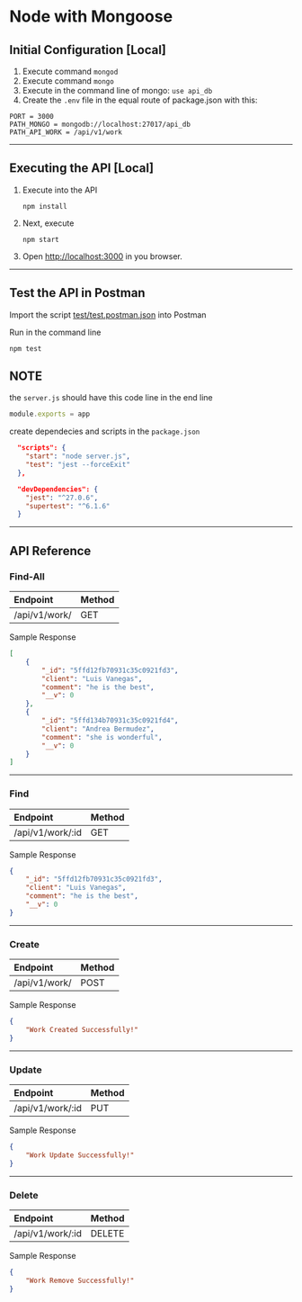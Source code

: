# Node with Mongoose

## Initial Configuration [Local]

1. Execute command `mongod`
2. Execute command `mongo`
3. Execute in the command line of mongo: `use api_db`
4. Create the `.env` file in the equal route of package.json with this:
```
PORT = 3000
PATH_MONGO = mongodb://localhost:27017/api_db
PATH_API_WORK = /api/v1/work
```
-----------------------
## Executing the API [Local]
1. Execute into the API
    ```
    npm install
    ```
2. Next, execute
    ```
    npm start
    ```
3. Open [http://localhost:3000](http://localhost:3000) in you browser.


------------------------
## Test the API in Postman

Import the script [test/test.postman.json](test/test.postman.json) into Postman


Run in the command line
```
npm test
```

## NOTE

the `server.js` should have this code line in the end line

```js
module.exports = app
```

create dependecies and scripts in the `package.json`

```json
  "scripts": {
    "start": "node server.js",
    "test": "jest --forceExit"
  },

  "devDependencies": {
    "jest": "^27.0.6",
    "supertest": "^6.1.6"
  }
```

------------------------
## API Reference

### Find-All
|Endpoint|Method|
|:--|:--|
|/api/v1/work/|GET|

Sample Response
```json
[
    {
        "_id": "5ffd12fb70931c35c0921fd3",
        "client": "Luis Vanegas",
        "comment": "he is the best",
        "__v": 0
    },
    {
        "_id": "5ffd134b70931c35c0921fd4",
        "client": "Andrea Bermudez",
        "comment": "she is wonderful",
        "__v": 0
    }
]
```

---


### Find
|Endpoint|Method|
|:--|:--|
|/api/v1/work/:id|GET|

Sample Response
```json
{
    "_id": "5ffd12fb70931c35c0921fd3",
    "client": "Luis Vanegas",
    "comment": "he is the best",
    "__v": 0
}
```

---


### Create
|Endpoint|Method|
|:--|:--|
|/api/v1/work/|POST|

Sample Response
```json
{
    "Work Created Successfully!"
}
```

---


### Update
|Endpoint|Method|
|:--|:--|
|/api/v1/work/:id|PUT|

Sample Response
```json
{
    "Work Update Successfully!"
}
```

---


### Delete
|Endpoint|Method|
|:--|:--|
|/api/v1/work/:id|DELETE|

Sample Response
```json
{
    "Work Remove Successfully!"
}
```


